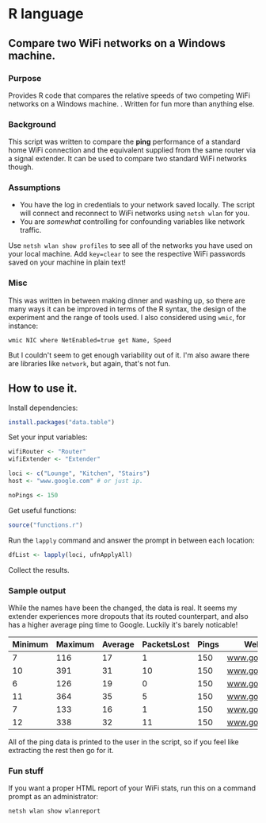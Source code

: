 # R language
## Compare two WiFi networks on a Windows machine.

### Purpose
Provides R code that compares the relative speeds of two competing WiFi networks on a Windows machine. . Written for fun more than anything else.

### Background
This script was written to compare the **ping** performance of a standard home WiFi connection and the equivalent supplied from the same router via a signal extender. It can be used to compare two standard WiFi networks though.

### Assumptions

- You have the log in credentials to your network saved locally. The script will connect and reconnect to WiFi networks using `netsh wlan` for you. 
- You are *somewhat* controlling for confounding variables like network traffic.

Use `netsh wlan show profiles` to see all of the networks you have used on your local machine. Add `key=clear` to see the respective WiFi passwords saved on your machine in plain text!

### Misc

This was written in between making dinner and washing up, so there are many ways it can be improved in terms of the R syntax, the design of the experiment and the range of tools used. I also considered using `wmic`, for instance:

`wmic NIC where NetEnabled=true get Name, Speed`

But I couldn't seem to get enough variability out of it. I'm also aware there are libraries like `network`, but again, that's not fun.

## How to use it.

Install dependencies:

```r
install.packages("data.table")
```

Set your input variables:

```r
wifiRouter <- "Router"
wifiExtender <- "Extender"

loci <- c("Lounge", "Kitchen", "Stairs")
host <- "www.google.com" # or just ip.

noPings <- 150
```

Get useful functions:

```r
source("functions.r")
```

Run the `lapply` command and answer the prompt in between each location:

```r
dfList <- lapply(loci, ufnApplyAll)
```

Collect the results.

### Sample output

While the names have been the changed, the data is real. It seems my extender experiences more dropouts that its routed counterpart, and also has a higher average ping time to Google. Luckily it's barely noticable!

Minimum|Maximum|Average|PacketsLost|Pings|Website|Location|Network
-------|-------|-------|-------|-------|-------|-------|-------
7|116|17|1|150|www.google.com|Lounge|Router
10|391|31|10|150|www.google.com|Lounge|Extender
6|126|19|0|150|www.google.com|Kitchen|Router
11|364|35|5|150|www.google.com|Kitchen|Extender
7|133|16|1|150|www.google.com|Stairs|Router
12|338|32|11|150|www.google.com|Stairs|Extender

All of the ping data is printed to the user in the script, so if you feel like extracting the rest then go for it.

### Fun stuff

If you want a proper HTML report of your WiFi stats, run this on a command prompt as an administrator:

`netsh wlan show wlanreport`